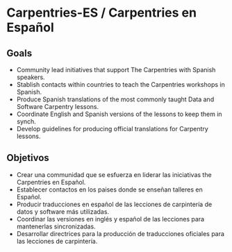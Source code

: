 # Carpentries-ES / Carpentries en Español

## Goals
- Community lead initiatives that support The Carpentries with Spanish speakers.
- Stablish contacts within countries to teach the Carpentries workshops in Spanish.
- Produce Spanish translations of the most commonly taught Data and Software Carpentry lessons.
- Coordinate English and Spanish versions of the lessons to keep them in synch.
- Develop guidelines for producing official translations for Carpentry lessons.

## Objetivos
- Crear una communidad que se esfuerza en liderar las iniciativas the Carpentries en Español.
- Establecer contactos en los paises donde se enseñan talleres en Español.
- Producir traducciones en español de las lecciones de carpintería de datos y software más utilizadas.
- Coordinar las versiones en inglés y español de las lecciones para mantenerlas sincronizadas.
- Desarrollar directrices para la producción de traducciones oficiales para las lecciones de carpintería.



